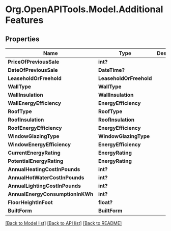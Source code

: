 
# Org.OpenAPITools.Model.AdditionalFeatures

## Properties

Name | Type | Description | Notes
------------ | ------------- | ------------- | -------------
**PriceOfPreviousSale** | **int?** |  | [optional] 
**DateOfPreviousSale** | **DateTime?** |  | [optional] 
**LeaseholdOrFreehold** | **LeaseholdOrFreehold** |  | [optional] 
**WallType** | **WallType** |  | [optional] 
**WallInsulation** | **WallInsulation** |  | [optional] 
**WallEnergyEfficiency** | **EnergyEfficiency** |  | [optional] 
**RoofType** | **RoofType** |  | [optional] 
**RoofInsulation** | **RoofInsulation** |  | [optional] 
**RoofEnergyEfficiency** | **EnergyEfficiency** |  | [optional] 
**WindowGlazingType** | **WindowGlazingType** |  | [optional] 
**WindowEnergyEfficiency** | **EnergyEfficiency** |  | [optional] 
**CurrentEnergyRating** | **EnergyRating** |  | [optional] 
**PotentialEnergyRating** | **EnergyRating** |  | [optional] 
**AnnualHeatingCostInPounds** | **int?** |  | [optional] 
**AnnualHotWaterCostInPounds** | **int?** |  | [optional] 
**AnnualLightingCostInPounds** | **int?** |  | [optional] 
**AnnualEnergyConsumptionInKWh** | **int?** |  | [optional] 
**FloorHeightInFoot** | **float?** |  | [optional] 
**BuiltForm** | **BuiltForm** |  | [optional] 

[[Back to Model list]](../README.md#documentation-for-models)
[[Back to API list]](../README.md#documentation-for-api-endpoints)
[[Back to README]](../README.md)

